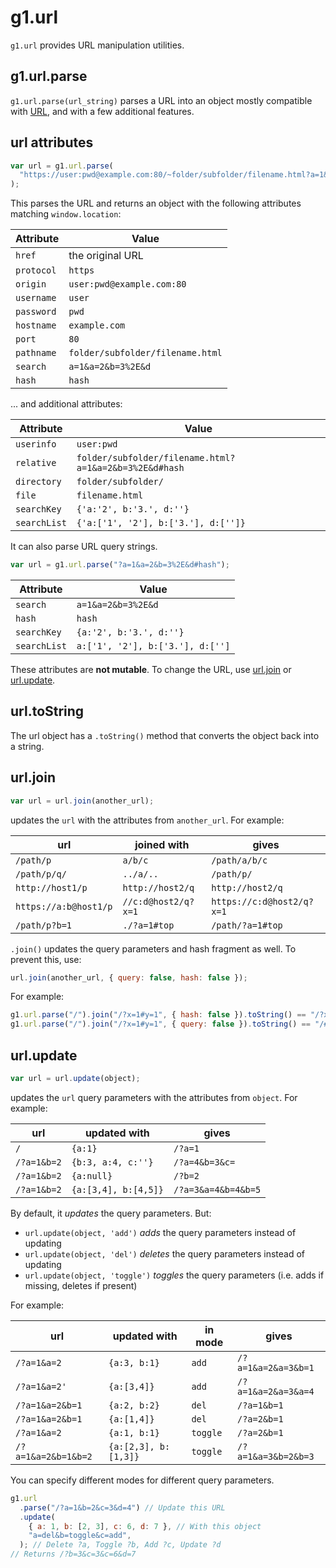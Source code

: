 # g1.url

`g1.url` provides URL manipulation utilities.

## g1.url.parse

`g1.url.parse(url_string)` parses a URL into an object mostly compatible with
[URL](https://developer.mozilla.org/en-US/docs/Web/API/URL), and with a few
additional features.

## url attributes

```js
var url = g1.url.parse(
  "https://user:pwd@example.com:80/~folder/subfolder/filename.html?a=1&a=2&b=3%2E&d#hash",
);
```

This parses the URL and returns an object with the following attributes matching `window.location`:

| Attribute  | Value                            |
| ---------- | -------------------------------- |
| `href`     | the original URL                 |
| `protocol` | `https`                          |
| `origin`   | `user:pwd@example.com:80`        |
| `username` | `user`                           |
| `password` | `pwd`                            |
| `hostname` | `example.com`                    |
| `port`     | `80`                             |
| `pathname` | `folder/subfolder/filename.html` |
| `search`   | `a=1&a=2&b=3%2E&d`               |
| `hash`     | `hash`                           |

... and additional attributes:

| Attribute    | Value                                                  |
| ------------ | ------------------------------------------------------ |
| `userinfo`   | `user:pwd`                                             |
| `relative`   | `folder/subfolder/filename.html?a=1&a=2&b=3%2E&d#hash` |
| `directory`  | `folder/subfolder/`                                    |
| `file`       | `filename.html`                                        |
| `searchKey`  | `{'a:'2', b:'3.', d:''}`                               |
| `searchList` | `{'a:['1', '2'], b:['3.'], d:['']}`                    |

It can also parse URL query strings.

```js
var url = g1.url.parse("?a=1&a=2&b=3%2E&d#hash");
```

| Attribute    | Value                            |
| ------------ | -------------------------------- |
| `search`     | `a=1&a=2&b=3%2E&d`               |
| `hash`       | `hash`                           |
| `searchKey`  | `{a:'2', b:'3.', d:''}`          |
| `searchList` | `a:['1', '2'], b:['3.'], d:['']` |

These attributes are **not mutable**. To change the URL, use
[url.join](#urljoin) or [url.update](#urlupdate).

## url.toString

The url object has a `.toString()` method that converts the object back into a
string.

## url.join

```js
var url = url.join(another_url);
```

updates the `url` with the attributes from `another_url`. For example:

| url                   | joined with         | gives                     |
| --------------------- | ------------------- | ------------------------- |
| `/path/p`             | `a/b/c`             | `/path/a/b/c`             |
| `/path/p/q/`          | `../a/..`           | `/path/p/`                |
| `http://host1/p`      | `http://host2/q`    | `http://host2/q`          |
| `https://a:b@host1/p` | `//c:d@host2/q?x=1` | `https://c:d@host2/q?x=1` |
| `/path/p?b=1`         | `./?a=1#top`        | `/path/?a=1#top`          |

`.join()` updates the query parameters and hash fragment as well. To prevent this, use:

```js
url.join(another_url, { query: false, hash: false });
```

For example:

```js
g1.url.parse("/").join("/?x=1#y=1", { hash: false }).toString() == "/?x=1";
g1.url.parse("/").join("/?x=1#y=1", { query: false }).toString() == "/#y=1";
```

## url.update

```js
var url = url.update(object);
```

updates the `url` query parameters with the attributes from `object`. For example:

| url         | updated with         | gives               |
| ----------- | -------------------- | ------------------- |
| `/`         | `{a:1}`              | `/?a=1`             |
| `/?a=1&b=2` | `{b:3, a:4, c:''}`   | `/?a=4&b=3&c=`      |
| `/?a=1&b=2` | `{a:null}`           | `/?b=2`             |
| `/?a=1&b=2` | `{a:[3,4], b:[4,5]}` | `/?a=3&a=4&b=4&b=5` |

By default, it _updates_ the query parameters. But:

- `url.update(object, 'add')` _adds_ the query parameters instead of updating
- `url.update(object, 'del')` _deletes_ the query parameters instead of updating
- `url.update(object, 'toggle')` _toggles_ the query parameters (i.e. adds if missing, deletes if present)

For example:

| url                 | updated with         | in mode  | gives               |
| ------------------- | -------------------- | -------- | ------------------- |
| `/?a=1&a=2`         | `{a:3, b:1}`         | `add`    | `/?a=1&a=2&a=3&b=1` |
| `/?a=1&a=2'`        | `{a:[3,4]}`          | `add`    | `/?a=1&a=2&a=3&a=4` |
| `/?a=1&a=2&b=1`     | `{a:2, b:2}`         | `del`    | `/?a=1&b=1`         |
| `/?a=1&a=2&b=1`     | `{a:[1,4]}`          | `del`    | `/?a=2&b=1`         |
| `/?a=1&a=2`         | `{a:1, b:1}`         | `toggle` | `/?a=2&b=1`         |
| `/?a=1&a=2&b=1&b=2` | `{a:[2,3], b:[1,3]}` | `toggle` | `/?a=1&a=3&b=2&b=3` |

You can specify different modes for different query parameters.

```js
g1.url
  .parse("/?a=1&b=2&c=3&d=4") // Update this URL
  .update(
    { a: 1, b: [2, 3], c: 6, d: 7 }, // With this object
    "a=del&b=toggle&c=add",
  ); // Delete ?a, Toggle ?b, Add ?c, Update ?d
// Returns /?b=3&c=3&c=6&d=7
```
